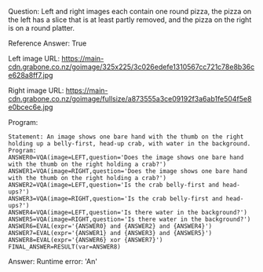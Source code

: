 Question: Left and right images each contain one round pizza, the pizza on the left has a slice that is at least partly removed, and the pizza on the right is on a round platter.

Reference Answer: True

Left image URL: https://main-cdn.grabone.co.nz/goimage/325x225/3c026edefe1310567cc721c78e8b36ce628a8ff7.jpg

Right image URL: https://main-cdn.grabone.co.nz/goimage/fullsize/a873555a3ce09192f3a6ab1fe504f5e8e0bcec6e.jpg

Program:

```
Statement: An image shows one bare hand with the thumb on the right holding up a belly-first, head-up crab, with water in the background.
Program:
ANSWER0=VQA(image=LEFT,question='Does the image shows one bare hand with the thumb on the right holding a crab?')
ANSWER1=VQA(image=RIGHT,question='Does the image shows one bare hand with the thumb on the right holding a crab?')
ANSWER2=VQA(image=LEFT,question='Is the crab belly-first and head-ups?')
ANSWER3=VQA(image=RIGHT,question='Is the crab belly-first and head-ups?')
ANSWER4=VQA(image=LEFT,question='Is there water in the background?')
ANSWER5=VQA(image=RIGHT,question='Is there water in the background?')
ANSWER6=EVAL(expr='{ANSWER0} and {ANSWER2} and {ANSWER4}')
ANSWER7=EVAL(expr='{ANSWER1} and {ANSWER3} and {ANSWER5}')
ANSWER8=EVAL(expr='{ANSWER6} xor {ANSWER7}')
FINAL_ANSWER=RESULT(var=ANSWER8)
```
Answer: Runtime error: 'An'

